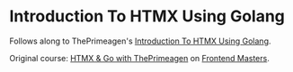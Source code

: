 # Introduction To HTMX Using Golang

Follows along to ThePrimeagen's [Introduction To HTMX Using Golang](https://www.youtube.com/watch?v=x7v6SNIgJpE).

Original course: [HTMX & Go with ThePrimeagen](https://frontendmasters.com/courses/htmx) on [Frontend Masters](https://frontendmasters.com).
